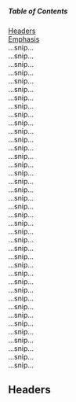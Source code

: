 ##### Table of Contents  
[Headers](#headers)  
[Emphasis](#emphasis)  
...snip...    
...snip...    
...snip...    
...snip...    
...snip...    
...snip...    
...snip...    
...snip...    
...snip...    
...snip...    
...snip...    
...snip...    
...snip...    
...snip...    
...snip...    
...snip...    
...snip...    
...snip...    
...snip...    
...snip...    
...snip...    
...snip...    
...snip...    
...snip...    
...snip...    
...snip...    
...snip...    
...snip...    
...snip...    
...snip...    
...snip...    
...snip...    
...snip...    
...snip...    
...snip...    
...snip...    
...snip...    
...snip...    
...snip...    
<a name="headers"/>
## Headers